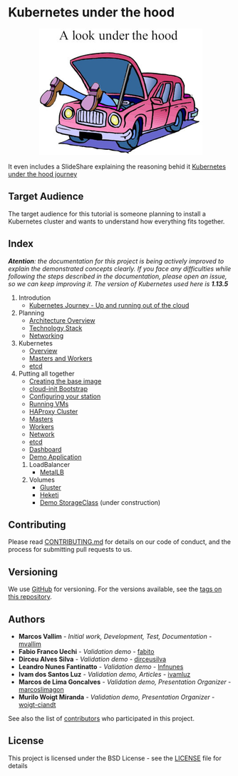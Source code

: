 # Kubernetes under the hood
<p align="center">
  <img src="documentation/images/under-the-hood.jpg">
</p>

It even includes a SlideShare explaining the reasoning behid it [Kubernetes under the hood journey](https://pt.slideshare.net/MarcosVallim1/kubernetes-under-the-hood-journey/MarcosVallim1/kubernetes-under-the-hood-journey)

## Target Audience
The target audience for this tutorial is someone planning to install a Kubernetes cluster and wants to understand how everything fits together.

## Index
***Atention**: the documentation for this project is being actively improved to explain the demonstrated concepts clearly. If you face any difficulties while following the steps described in the documentation, please open an issue, so we can keep improving it. The version of Kubernetes used here is **1.13.5***

1. Introdution
   - [Kubernetes Journey - Up and running out of the cloud](documentation/objective.md)
2. Planning
   - [Architecture Overview](documentation/common-cluster.md)
   - [Technology Stack](documentation/technologies.md)
   - [Networking](documentation/networking.md)
3. Kubernetes
   - [Overview](documentation/kube-overview.md)
   - [Masters and Workers](documentation/kube-masters-and-workers.md)
   - [etcd](documentation/kube-etcd.md)
4. Putting all together
   - [Creating the base image](documentation/create-linux-image.md)
   - [cloud-init Bootstrap](documentation/cloud-init.md)
   - [Configuring your station](documentation/configure-your-station.md)
   - [Running VMs](documentation/running-vms.md)
   - [HAProxy Cluster](documentation/haproxy-cluster.md)
   - [Masters](documentation/kube-masters.md)
   - [Workers](documentation/kube-workers.md)
   - [Network](documentation/kube-network.md)
   - [etcd](documentation/kube-etcd.md)
   - [Dashboard](documentation/kube-dashboard.md)
   - [Demo Application](documentation/kube-demo-application.md)
   1. LoadBalancer
      - [MetalLB](documentation/kube-metallb.md)
   2. Volumes
      - [Gluster](documentation/gluster.md)
      - [Heketi](documentation/kube-heketi.md)
      - [Demo StorageClass](documentation/kube-demo-storageclass.md) (under construction)

## Contributing

Please read [CONTRIBUTING.md](CONTRIBUTING.md) for details on our code of conduct, and the process for submitting pull requests to us.

## Versioning

We use [GitHub](https://github.com/mvallim/kubernetes-under-the-hood) for versioning. For the versions available, see the [tags on this repository](https://github.com/mvallim/kubernetes-under-the-hood/tags). 

## Authors

* **Marcos Vallim** - *Initial work, Development, Test, Documentation* - [mvallim](https://github.com/mvallim)
* **Fabio Franco Uechi** - *Validation demo* - [fabito](https://github.com/fabito)
* **Dirceu Alves Silva** - *Validation demo* - [dirceusilva](https://github.com/dirceuSilva)
* **Leandro Nunes Fantinatto** - *Validation demo* - [lnfnunes](https://github.com/lnfnunes)
* **Ivam dos Santos Luz** - *Validation demo, Articles* - [ivamluz](https://github.com/ivamluz)
* **Marcos de Lima Goncalves** - *Validation demo, Presentation Organizer* - [marcoslimagon](https://github.com/marcoslimagon)
* **Murilo Woigt Miranda** - *Validation demo, Presentation Organizer* - [woigt-ciandt](https://github.com/woigt-ciandt)

See also the list of [contributors](CONTRIBUTORS.txt) who participated in this project.

## License

This project is licensed under the BSD License - see the [LICENSE](LICENSE) file for details
